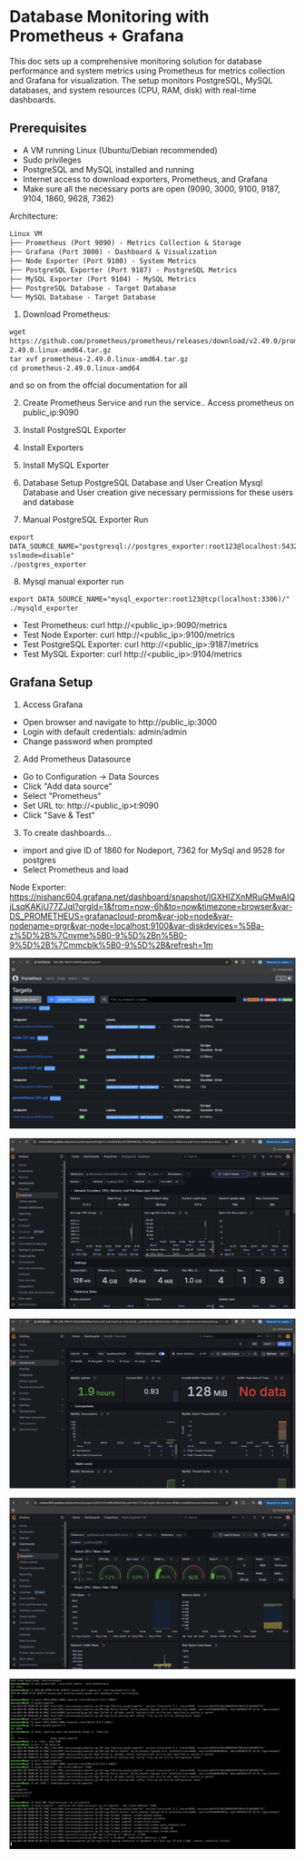 # Database Monitoring with Prometheus + Grafana

This doc sets up a comprehensive monitoring solution for database performance and system metrics using Prometheus for metrics collection and Grafana for visualization. The setup monitors PostgreSQL, MySQL databases, and system resources (CPU, RAM, disk) with real-time dashboards.

## Prerequisites

- A VM running Linux (Ubuntu/Debian recommended)
- Sudo privileges
- PostgreSQL and MySQL installed and running
- Internet access to download exporters, Prometheus, and Grafana
- Make sure all the necessary ports are open (9090, 3000, 9100, 9187, 9104, 1860, 9628, 7362)

Architecture:

```
Linux VM
├── Prometheus (Port 9090) - Metrics Collection & Storage
├── Grafana (Port 3000) - Dashboard & Visualization
├── Node Exporter (Port 9100) - System Metrics
├── PostgreSQL Exporter (Port 9187) - PostgreSQL Metrics
├── MySQL Exporter (Port 9104) - MySQL Metrics
├── PostgreSQL Database - Target Database
└── MySQL Database - Target Database

```

1. Download Prometheus:

```
wget https://github.com/prometheus/prometheus/releases/download/v2.49.0/prometheus-2.49.0.linux-amd64.tar.gz
tar xvf prometheus-2.49.0.linux-amd64.tar.gz
cd prometheus-2.49.0.linux-amd64
```

and so on from the offcial documentation for all

2. Create Prometheus Service and run the service.. Access prometheus on public_ip:9090

3. Install PostgreSQL Exporter

4. Install Exporters

5. Install MySQL Exporter

6. Database Setup
   PostgreSQL Database and User Creation
   Mysql Database and User creation
   give necessary permissions for these users and database

7. Manual PostgreSQL Exporter Run

```
export DATA_SOURCE_NAME="postgresql://postgres_exporter:root123@localhost:5432/mydb?sslmode=disable"
./postgres_exporter
```

8. Mysql manual exporter run

```
export DATA_SOURCE_NAME="mysql_exporter:root123@tcp(localhost:3306)/"
./mysqld_exporter
```

- Test Prometheus: curl http://<public_ip>:9090/metrics
- Test Node Exporter: curl http://<public_ip>:9100/metrics
- Test PostgreSQL Exporter: curl http://<public_ip>:9187/metrics
- Test MySQL Exporter: curl http://<public_ip>:9104/metrics

## Grafana Setup

1. Access Grafana

- Open browser and navigate to http://public_ip:3000
- Login with default credentials: admin/admin
- Change password when prompted

2. Add Prometheus Datasource

- Go to Configuration → Data Sources
- Click "Add data source"
- Select "Prometheus"
- Set URL to: http://<public_ip>t:9090
- Click "Save & Test"

3. To create dashboards...

- import and give ID of 1860 for Nodeport, 7362 for MySql and 9528 for postgres
- Select Prometheus and load

Node Exporter: https://nishanc604.grafana.net/dashboard/snapshot/lGXHIZXnMRuGMwAIQjLsqKAKjU77ZJqI?orgId=1&from=now-6h&to=now&timezone=browser&var-DS_PROMETHEUS=grafanacloud-prom&var-job=node&var-nodename=prgr&var-node=localhost:9100&var-diskdevices=%5Ba-z%5D%2B%7Cnvme%5B0-9%5D%2Bn%5B0-9%5D%2B%7Cmmcblk%5B0-9%5D%2B&refresh=1m

![alt text](https://github.com/Nishanc07/prometheus-grafana/blob/main/public/Screenshot%202025-08-20%20at%2016.06.40.png)

![alt text](https://github.com/Nishanc07/prometheus-grafana/blob/main/public/Screenshot%202025-08-20%20at%2017.02.46.png)

![alt text](https://github.com/Nishanc07/prometheus-grafana/blob/main/public/Screenshot%202025-08-20%20at%2016.41.57.png)

![alt text](https://github.com/Nishanc07/prometheus-grafana/blob/main/public/Screenshot%202025-08-20%20at%2017.02.59.png)

![alt text](https://github.com/Nishanc07/prometheus-grafana/blob/main/public/Screenshot%202025-08-20%20at%2014.35.20.png)
